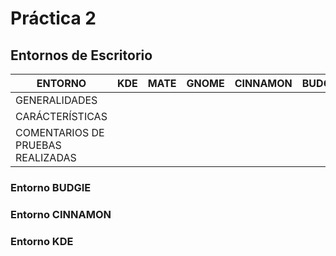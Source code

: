 # Práctica 2

## Entornos de Escritorio

| ENTORNO | KDE | MATE | GNOME | CINNAMON | BUDGIE | XFCE |
| ------- | --- | ---- | ----- | -------- | ------ | ---- |
| GENERALIDADES |
| CARÁCTERÍSTICAS |
| COMENTARIOS DE PRUEBAS REALIZADAS |


### Entorno BUDGIE

### Entorno CINNAMON

### Entorno KDE

